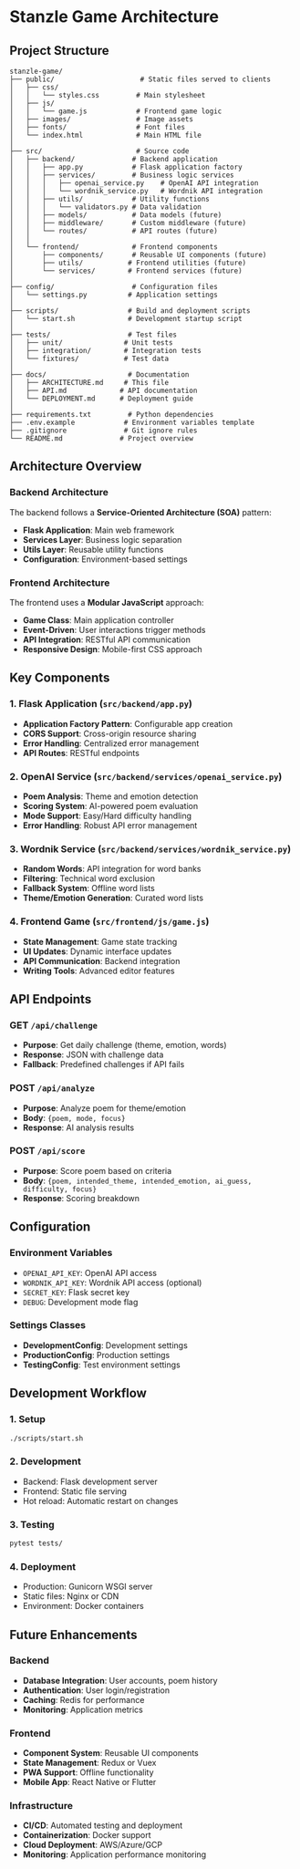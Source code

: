 # Stanzle Game Architecture

## Project Structure

```
stanzle-game/
├── public/                     # Static files served to clients
│   ├── css/
│   │   └── styles.css         # Main stylesheet
│   ├── js/
│   │   └── game.js            # Frontend game logic
│   ├── images/                # Image assets
│   ├── fonts/                 # Font files
│   └── index.html             # Main HTML file
│
├── src/                       # Source code
│   ├── backend/              # Backend application
│   │   ├── app.py            # Flask application factory
│   │   ├── services/         # Business logic services
│   │   │   ├── openai_service.py    # OpenAI API integration
│   │   │   └── wordnik_service.py   # Wordnik API integration
│   │   ├── utils/            # Utility functions
│   │   │   └── validators.py # Data validation
│   │   ├── models/           # Data models (future)
│   │   ├── middleware/       # Custom middleware (future)
│   │   └── routes/           # API routes (future)
│   │
│   └── frontend/             # Frontend components
│       ├── components/       # Reusable UI components (future)
│       ├── utils/           # Frontend utilities (future)
│       └── services/        # Frontend services (future)
│
├── config/                   # Configuration files
│   └── settings.py          # Application settings
│
├── scripts/                 # Build and deployment scripts
│   └── start.sh             # Development startup script
│
├── tests/                   # Test files
│   ├── unit/               # Unit tests
│   ├── integration/        # Integration tests
│   └── fixtures/           # Test data
│
├── docs/                    # Documentation
│   ├── ARCHITECTURE.md     # This file
│   ├── API.md             # API documentation
│   └── DEPLOYMENT.md      # Deployment guide
│
├── requirements.txt         # Python dependencies
├── .env.example            # Environment variables template
├── .gitignore              # Git ignore rules
└── README.md              # Project overview
```

## Architecture Overview

### Backend Architecture

The backend follows a **Service-Oriented Architecture (SOA)** pattern:

- **Flask Application**: Main web framework
- **Services Layer**: Business logic separation
- **Utils Layer**: Reusable utility functions
- **Configuration**: Environment-based settings

### Frontend Architecture

The frontend uses a **Modular JavaScript** approach:

- **Game Class**: Main application controller
- **Event-Driven**: User interactions trigger methods
- **API Integration**: RESTful API communication
- **Responsive Design**: Mobile-first CSS approach

## Key Components

### 1. Flask Application (`src/backend/app.py`)
- **Application Factory Pattern**: Configurable app creation
- **CORS Support**: Cross-origin resource sharing
- **Error Handling**: Centralized error management
- **API Routes**: RESTful endpoints

### 2. OpenAI Service (`src/backend/services/openai_service.py`)
- **Poem Analysis**: Theme and emotion detection
- **Scoring System**: AI-powered poem evaluation
- **Mode Support**: Easy/Hard difficulty handling
- **Error Handling**: Robust API error management

### 3. Wordnik Service (`src/backend/services/wordnik_service.py`)
- **Random Words**: API integration for word banks
- **Filtering**: Technical word exclusion
- **Fallback System**: Offline word lists
- **Theme/Emotion Generation**: Curated word lists

### 4. Frontend Game (`src/frontend/js/game.js`)
- **State Management**: Game state tracking
- **UI Updates**: Dynamic interface updates
- **API Communication**: Backend integration
- **Writing Tools**: Advanced editor features

## API Endpoints

### GET `/api/challenge`
- **Purpose**: Get daily challenge (theme, emotion, words)
- **Response**: JSON with challenge data
- **Fallback**: Predefined challenges if API fails

### POST `/api/analyze`
- **Purpose**: Analyze poem for theme/emotion
- **Body**: `{poem, mode, focus}`
- **Response**: AI analysis results

### POST `/api/score`
- **Purpose**: Score poem based on criteria
- **Body**: `{poem, intended_theme, intended_emotion, ai_guess, difficulty, focus}`
- **Response**: Scoring breakdown

## Configuration

### Environment Variables
- `OPENAI_API_KEY`: OpenAI API access
- `WORDNIK_API_KEY`: Wordnik API access (optional)
- `SECRET_KEY`: Flask secret key
- `DEBUG`: Development mode flag

### Settings Classes
- **DevelopmentConfig**: Development settings
- **ProductionConfig**: Production settings
- **TestingConfig**: Test environment settings

## Development Workflow

### 1. Setup
```bash
./scripts/start.sh
```

### 2. Development
- Backend: Flask development server
- Frontend: Static file serving
- Hot reload: Automatic restart on changes

### 3. Testing
```bash
pytest tests/
```

### 4. Deployment
- Production: Gunicorn WSGI server
- Static files: Nginx or CDN
- Environment: Docker containers

## Future Enhancements

### Backend
- **Database Integration**: User accounts, poem history
- **Authentication**: User login/registration
- **Caching**: Redis for performance
- **Monitoring**: Application metrics

### Frontend
- **Component System**: Reusable UI components
- **State Management**: Redux or Vuex
- **PWA Support**: Offline functionality
- **Mobile App**: React Native or Flutter

### Infrastructure
- **CI/CD**: Automated testing and deployment
- **Containerization**: Docker support
- **Cloud Deployment**: AWS/Azure/GCP
- **Monitoring**: Application performance monitoring
